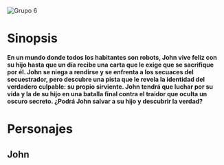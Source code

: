 
![Grupo 6](https://github.com/Chipi9401/En-busca-del-principe-perdido/assets/123870922/20ae178a-34ae-490a-be74-89137c5cd606)

# **Sinopsis** 

**En un mundo donde todos los habitantes son robots, John vive feliz con su hijo hasta que un día recibe una carta que le exige que se sacrifique por él. John se niega a rendirse y se enfrenta a los secuaces del secuestrador, pero descubre una pista que le revela la identidad del verdadero culpable: su propio sirviente. John tendrá que luchar por su vida y la de su hijo en una batalla final contra el traidor que oculta un oscuro secreto. ¿Podrá John salvar a su hijo y descubrir la verdad?**

# **Personajes**

## John
